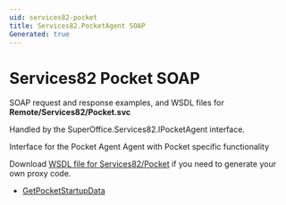 ```yaml
---
uid: services82-pocket
title: Services82.PocketAgent SOAP
Generated: true
---
```


# Services82 Pocket SOAP

SOAP request and response examples, and WSDL files for **Remote/Services82/Pocket.svc**

Handled by the <see cref="T:SuperOffice.Services82.IPocketAgent">SuperOffice.Services82.IPocketAgent</see> interface.

Interface for the Pocket Agent
Agent with Pocket specific functionality

Download [WSDL file for Services82/Pocket](../Services82-Pocket.md) if you need to generate your own proxy code.

* [GetPocketStartupData](GetPocketStartupData.md)
